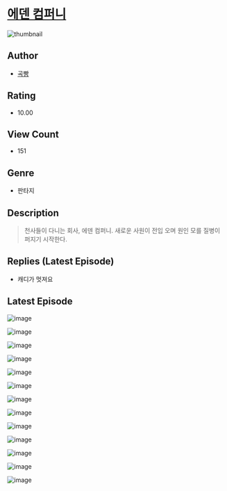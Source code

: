 # [에덴 컴퍼니](https://comic.naver.com/challenge/list?titleId=811021)
![thumbnail](https://image-comic.pstatic.net/user_contents_data/challenge_comic/2023/05/25/367134/upload_7221296823298897716_480x623.jpeg)

## Author
- [곡빵](https://comic.naver.com/artistTitle?id=367134)

## Rating
- 10.00

## View Count
- 151

## Genre
- 판타지

## Description
> 천사들이 다니는 회사, 에덴 컴퍼니. 새로운 사원이 전입 오며 원인 모를 질병이 퍼지기 시작한다.

## Replies (Latest Episode)
- 캐디가 멋져요

## Latest Episode
![image](https://image-comic.pstatic.net/user_contents_data/challenge_comic/2023/05/25/367134/upload_3977295718773698873.jpeg)

![image](https://image-comic.pstatic.net/user_contents_data/challenge_comic/2023/05/25/367134/upload_3919369958796190517.jpeg)

![image](https://image-comic.pstatic.net/user_contents_data/challenge_comic/2023/05/25/367134/upload_7161621035071255394.jpeg)

![image](https://image-comic.pstatic.net/user_contents_data/challenge_comic/2023/05/25/367134/upload_4123100667178987876.jpeg)

![image](https://image-comic.pstatic.net/user_contents_data/challenge_comic/2023/05/25/367134/upload_7148114415273324592.jpeg)

![image](https://image-comic.pstatic.net/user_contents_data/challenge_comic/2023/05/25/367134/upload_3977860877112271924.jpeg)

![image](https://image-comic.pstatic.net/user_contents_data/challenge_comic/2023/05/25/367134/upload_3979267147437389412.jpeg)

![image](https://image-comic.pstatic.net/user_contents_data/challenge_comic/2023/05/25/367134/upload_7363728671954253667.jpeg)

![image](https://image-comic.pstatic.net/user_contents_data/challenge_comic/2023/05/25/367134/upload_7075778877479794018.jpeg)

![image](https://image-comic.pstatic.net/user_contents_data/challenge_comic/2023/05/25/367134/upload_4121414210437853233.jpeg)

![image](https://image-comic.pstatic.net/user_contents_data/challenge_comic/2023/05/25/367134/upload_3472337131113166649.jpeg)

![image](https://image-comic.pstatic.net/user_contents_data/challenge_comic/2023/05/25/367134/upload_3486742919588755760.jpeg)

![image](https://image-comic.pstatic.net/user_contents_data/challenge_comic/2023/05/25/367134/upload_3702628707679418470.jpeg)
